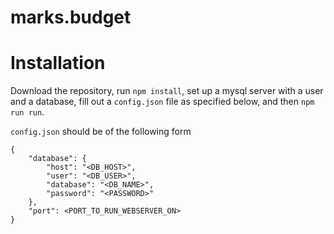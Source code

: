 # marks.budget

# Installation
Download the repository, run `npm install`, set up a mysql server with a user and a database, 
fill out a `config.json` file as specified below, and then `npm run run`. 

`config.json` should be of the following form
```
{
    "database": {
        "host": "<DB_HOST>",
        "user": "<DB_USER>",
        "database": "<DB_NAME>",
        "password": "<PASSWORD>"
    },
    "port": <PORT_TO_RUN_WEBSERVER_ON>
}

```
